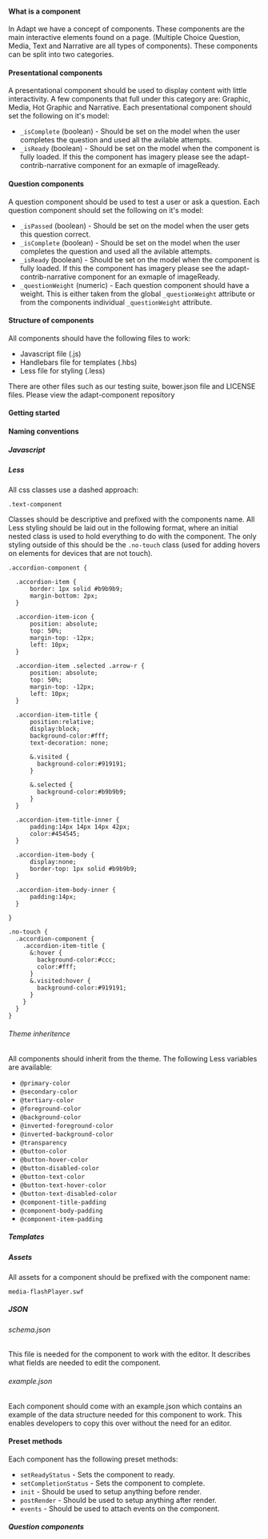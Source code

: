 #### What is a component

In Adapt we have a concept of components. These components are the main interactive elements found on a page. (Multiple Choice Question, Media, Text and Narrative are all types of components). These components can be split into two categories.

#### Presentational components

A presentational component should be used to display content with little interactivity. A few components that full under this category are: Graphic, Media, Hot Graphic and Narrative. Each presentational component should set the following on it's model:

- ``_isComplete`` (boolean) - Should be set on the model when the user completes the question and used all the avilable attempts.
- ``_isReady`` (boolean) - Should be set on the model when the component is fully loaded. If this the component has imagery please see the adapt-contrib-narrative component for an exmaple of imageReady.

#### Question components

A question component should be used to test a user or ask a question. Each question component should set the following on it's model:

- ``_isPassed`` (boolean) - Should be set on the model when the user gets this question correct.
- ``_isComplete`` (boolean) - Should be set on the model when the user completes the question and used all the avilable attempts.
- ``_isReady`` (boolean) - Should be set on the model when the component is fully loaded. If this the component has imagery please see the adapt-contrib-narrative component for an exmaple of imageReady.
- ``_questionWeight`` (numeric) - Each question component should have a weight. This is either taken from the global ``_questionWeight`` attribute or from the components individual ``_questionWeight`` attribute.

#### Structure of components

All components should have the following files to work:

- Javascript file (.js)
- Handlebars file for templates (.hbs)
- Less file for styling (.less)

There are other files such as our testing suite, bower.json file and LICENSE files. Please view the adapt-component repository

#### Getting started

#### Naming conventions

##### Javascript



##### Less

All css classes use a dashed approach:

``.text-component``

Classes should be descriptive and prefixed with the components name. All Less styling should be laid out in the following format, where an initial nested class is used to hold everything to do with the component. The only styling outside of this should be the ``.no-touch`` class (used for adding hovers on elements for devices that are not touch).

````
.accordion-component {

  .accordion-item {
      border: 1px solid #b9b9b9;
      margin-bottom: 2px;
  }

  .accordion-item-icon {
      position: absolute;
      top: 50%;
      margin-top: -12px;
      left: 10px;
  }

  .accordion-item .selected .arrow-r {
      position: absolute;
      top: 50%;
      margin-top: -12px;
      left: 10px;
  }

  .accordion-item-title {
      position:relative;
      display:block;
      background-color:#fff;
      text-decoration: none;

      &.visited {
        background-color:#919191;
      }

      &.selected {
        background-color:#b9b9b9;
      }
  }

  .accordion-item-title-inner {
      padding:14px 14px 14px 42px;
      color:#454545;
  }

  .accordion-item-body {
      display:none;
      border-top: 1px solid #b9b9b9;
  }

  .accordion-item-body-inner {
      padding:14px;
  }

}

.no-touch {
  .accordion-component {
    .accordion-item-title {
      &:hover {
        background-color:#ccc;
        color:#fff;
      }
      &.visited:hover {
        background-color:#919191;
      }
    }
  }
}
````
###### Theme inheritence

All components should inherit from the theme. The following Less variables are available:

- ``@primary-color``
- ``@secondary-color``
- ``@tertiary-color``
- ``@foreground-color``
- ``@background-color``
- ``@inverted-foreground-color``
- ``@inverted-background-color``
- ``@transparency``
- ``@button-color``
- ``@button-hover-color``
- ``@button-disabled-color``
- ``@button-text-color``
- ``@button-text-hover-color``
- ``@button-text-disabled-color``
- ``@component-title-padding``
- ``@component-body-padding``
- ``@component-item-padding``

##### Templates

##### Assets

All assets for a component should be prefixed with the component name:

``media-flashPlayer.swf``

##### JSON

###### schema.json

This file is needed for the component to work with the editor. It describes what fields are needed to edit the component.

###### example.json

Each component should come with an example.json which contains an example of the data structure needed for this component to work. This enables developers to copy this over without the need for an editor.

#### Preset methods

Each component has the following preset methods:

- ``setReadyStatus`` - Sets the component to ready.
- ``setCompletionStatus`` - Sets the component to complete.
- ``init`` - Should be used to setup anything before render.
- ``postRender`` - Should be used to setup anything after render.
- ``events`` - Should be used to attach events on the component.

##### Question components